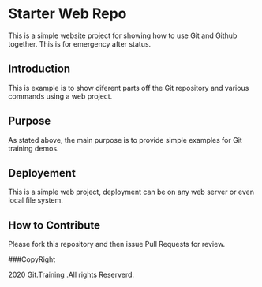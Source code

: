 # Starter Web Repo

This is a simple website project for showing how to use Git and Github together. This is for emergency after status.

## Introduction
This is example is to show diferent parts off the Git repository and various commands using a web project.

## Purpose

As stated above, the main purpose is to provide simple examples for Git training demos.

## Deployement

This is a simple web project, deployment can be on any web server or even local file system.

## How to Contribute

Please fork this repository and then issue Pull Requests for review.

###CopyRight

2020 Git.Training .All rights Reserverd.